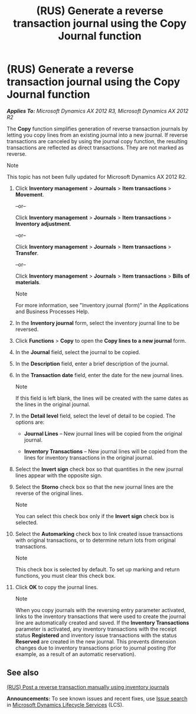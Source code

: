 ﻿---
title: (RUS) Generate a reverse transaction journal using the Copy Journal function
TOCTitle: (RUS) Generate a reverse transaction journal using the Copy Journal function
ms:assetid: 19a91fc2-3fc5-4cf4-a252-ba10f2746c71
ms:mtpsurl: https://technet.microsoft.com/en-us/library/JJ711438(v=AX.60)
ms:contentKeyID: 49387256
ms.date: 04/18/2014
mtps_version: v=AX.60
---

# (RUS) Generate a reverse transaction journal using the Copy Journal function 


_**Applies To:** Microsoft Dynamics AX 2012 R3, Microsoft Dynamics AX 2012 R2_

The **Copy** function simplifies generation of reverse transaction journals by letting you copy lines from an existing journal into a new journal. If reverse transactions are canceled by using the journal copy function, the resulting transactions are reflected as direct transactions. They are not marked as reverse.


> [!NOTE]
> <P>This topic has not been fully updated for Microsoft Dynamics AX 2012 R2.</P>



1.  Click **Inventory management** \> **Journals** \> **Item transactions** \> **Movement**.
    
    –or–
    
    Click **Inventory management** \> **Journals** \> **Item transactions** \> **Inventory adjustment**.
    
    –or–
    
    Click **Inventory management** \> **Journals** \> **Item transactions** \> **Transfer**.
    
    –or–
    
    Click **Inventory management** \> **Journals** \> **Item transactions** \> **Bills of materials**.
    

    > [!NOTE]
    > <P>For more information, see "Inventory journal (form)" in the Applications and Business Processes Help.</P>



2.  In the **Inventory journal** form, select the inventory journal line to be reversed.

3.  Click **Functions** \> **Copy** to open the **Copy lines to a new journal** form.

4.  In the **Journal** field, select the journal to be copied.

5.  In the **Description** field, enter a brief description of the journal.

6.  In the **Transaction date** field, enter the date for the new journal lines.
    

    > [!NOTE]
    > <P>If this field is left blank, the lines will be created with the same dates as the lines in the original journal.</P>



7.  In the **Detail level** field, select the level of detail to be copied. The options are:
    
      - **Journal Lines** – New journal lines will be copied from the original journal.
    
      - **Inventory Transactions** – New journal lines will be copied from the lines for inventory transactions in the original journal.

8.  Select the **Invert sign** check box so that quantities in the new journal lines appear with the opposite sign.

9.  Select the **Storno** check box so that the new journal lines are the reverse of the original lines.
    

    > [!NOTE]
    > <P>You can select this check box only if the <STRONG>Invert sign</STRONG> check box is selected.</P>



10. Select the **Automarking** check box to link created issue transactions with original transactions, or to determine return lots from original transactions.
    

    > [!NOTE]
    > <P>This check box is selected by default. To set up marking and return functions, you must clear this check box.</P>



11. Click **ОK** to copy the journal lines.
    

    > [!NOTE]
    > <P>When you copy journals with the reversing entry parameter activated, links to the inventory transactions that were used to create the journal line are automatically created and saved. If the <STRONG>Inventory Transactions</STRONG> parameter is activated, any inventory transactions with the receipt status <STRONG>Registered</STRONG> and inventory issue transactions with the status <STRONG>Reserved</STRONG> are created in the new journal. This prevents dimension changes due to inventory transactions prior to journal posting (for example, as a result of an automatic reservation).</P>



## See also

[(RUS) Post a reverse transaction manually using inventory journals](rus-post-a-reverse-transaction-manually-using-inventory-journals.md)

  
**Announcements:** To see known issues and recent fixes, use [Issue search](http://go.microsoft.com/fwlink/?linkid=389258) in [Microsoft Dynamics Lifecycle Services](http://go.microsoft.com/fwlink/?linkid=306505) (LCS).

